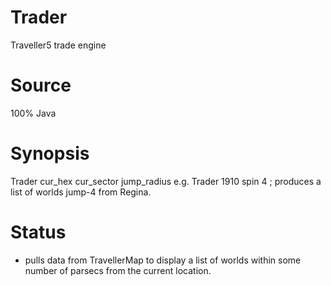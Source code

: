 # Trader
Traveller5 trade engine

# Source
100% Java

# Synopsis
Trader cur_hex cur_sector jump_radius
e.g. Trader 1910 spin 4  ; produces a list of worlds jump-4 from Regina.

# Status
* pulls data from TravellerMap to display a list of worlds within some number of parsecs from the current location.

